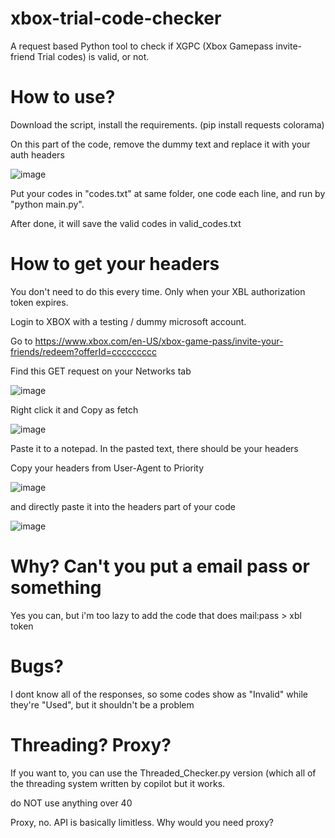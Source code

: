 # xbox-trial-code-checker
A request based Python tool to check if XGPC (Xbox Gamepass invite-friend Trial codes) is valid, or not.

# How to use?

Download the script, install the requirements. (pip install requests colorama)

On this part of the code, remove the dummy text and replace it with your auth headers

![image](https://github.com/user-attachments/assets/dd71adea-cc6a-448a-844b-a15eb781eb88)

Put your codes in "codes.txt" at same folder, one code each line, and run by "python main.py".

After done, it will save the valid codes in valid_codes.txt

# How to get your headers

You don't need to do this every time. Only when your XBL authorization token expires.

Login to XBOX with a testing / dummy microsoft account. 

Go to https://www.xbox.com/en-US/xbox-game-pass/invite-your-friends/redeem?offerId=ccccccccc

Find this GET request on your Networks tab

![image](https://github.com/user-attachments/assets/45f635e1-9c2d-4ef9-879e-84c28a91a4ec)

Right click it and Copy as fetch

![image](https://github.com/user-attachments/assets/03f74c92-a26c-4812-980a-fabef2c404f2)

Paste it to a notepad. In the pasted text, there should be your headers

Copy your headers from User-Agent to Priority

![image](https://github.com/user-attachments/assets/f8e2cebb-befc-4bb6-a5b3-3a6b28a163bd)

and directly paste it into the headers part of your code

![image](https://github.com/user-attachments/assets/0992aa99-ece9-4f3f-acad-a9fbd4ca737c)

# Why? Can't you put a email pass or something

Yes you can, but i'm too lazy to add the code that does mail:pass > xbl token

# Bugs?

I dont know all of the responses, so some codes show as "Invalid" while they're "Used", but it shouldn't be a problem

# Threading? Proxy?

If you want to, you can use the Threaded_Checker.py version (which all of the threading system written by copilot but it works.

do NOT use anything over 40

Proxy, no. API is basically limitless. Why would you need proxy?

